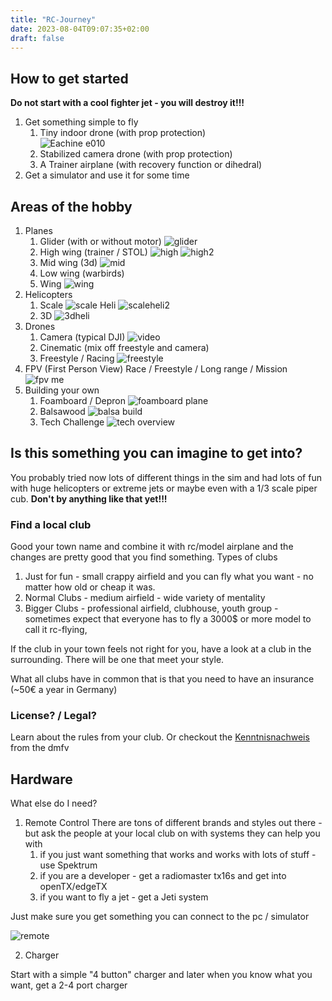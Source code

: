 ```yaml
---
title: "RC-Journey"
date: 2023-08-04T09:07:35+02:00
draft: false
---
```


## How to get started

**Do not start with a cool fighter jet - you will destroy it!!!**

1. Get something simple to fly
    1. Tiny indoor drone (with prop protection) \
    ![Eachine e010](/images/rc-intro/e010.jpg)
    2. Stabilized camera drone (with prop protection)
    3. A Trainer airplane (with recovery function or dihedral)
2. Get a simulator and use it for some time

## Areas of the hobby

1. Planes
   1. Glider (with or without motor) ![glider](/images/rc-intro/glider.jpg)
   2. High wing (trainer / STOL) ![high](/images/rc-intro/highwing.jpg) ![high2](/images/rc-intro/highwing2.jpg)
   3. Mid wing (3d) ![mid](/images/rc-intro/3d.jpg)
   4. Low wing (warbirds)
   5. Wing ![wing](/images/rc-intro/wing.jpg)
1. Helicopters
   1. Scale ![scale Heli](/images/rc-intro/scaleheli.jpg) ![scaleheli2](/images/rc-intro/scaleheli2.jpg)
   2. 3D ![3dheli](/images/rc-intro/3dheli.jpg)
1. Drones
   1. Camera (typical DJI) ![video](/images/rc-intro/video.jpg)
   2. Cinematic (mix off freestyle and camera)
   3. Freestyle / Racing ![freestyle](/images/rc-intro/freestyle.jpg)
1. FPV (First Person View)
   Race / Freestyle / Long range / Mission ![fpv me](/images/rc-intro/fpv.jpg)
1. Building your own
   1. Foamboard / Depron ![foamboard plane](/images/rc-intro/foamboard.jpg)
   1. Balsawood ![balsa build](/images/rc-intro/wood.jpg)
   1. Tech Challenge ![tech overview](/images/rc-intro/inavlogic.jpg)


## Is this something you can imagine to get into?

You probably tried now lots of different things in the sim and had lots of fun with huge helicopters or extreme jets or maybe even with a 1/3 scale piper cub. **Don't by anything like that yet!!!**

### Find a local club

Good your town name and combine it with rc/model airplane and the changes are pretty good that you find something.
Types of clubs
1. Just for fun - small crappy airfield and you can fly what you want - no matter how old or cheap it was.
2. Normal Clubs - medium airfield - wide variety of mentality
3. Bigger Clubs - professional airfield, clubhouse, youth group - sometimes expect that everyone has to fly a 3000$ or more model to call it rc-flying,

If the club in your town feels not right for you, have a look at a club in the surrounding. There will be one that meet your style.

What all clubs have in common that is that you need to have an insurance (~50€ a year in Germany)

### License? / Legal?

Learn about the rules from your club. Or checkout the [Kenntnisnachweis](https://kenntnisnachweisonline.dmfv.aero/) from the dmfv

## Hardware

What else do I need?

1. Remote Control
There are tons of different brands and styles out there - but ask the people at your local club on with systems they can help you with
   1. if you just want something that works and works with lots of stuff - use Spektrum
   2. if you are a developer - get a radiomaster tx16s and get into openTX/edgeTX
   3. if you want to fly a jet - get a Jeti system

Just make sure you get something you can connect to the pc / simulator

![remote](/images/rc-intro/remote.jpg)

2. Charger

Start with a simple "4 button" charger and later when you know what you want, get a 2-4 port charger
